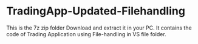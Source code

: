 # TradingApp-Updated-Filehandling
This is the 7z zip folder
Download and extract it in your PC.
It contains the code of Trading Application using File-handling in VS file folder.
